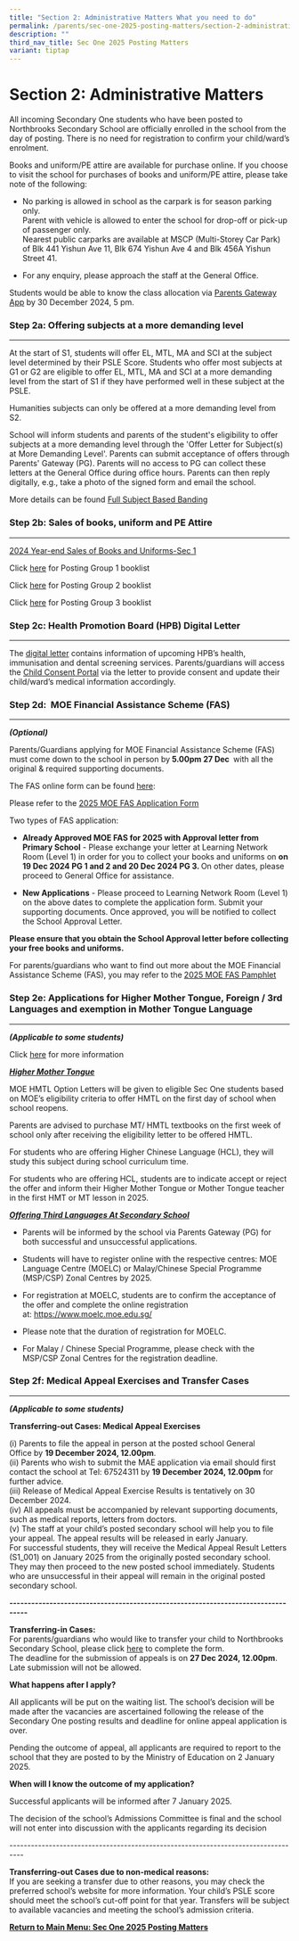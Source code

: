 ```yaml
---
title: "Section 2: Administrative Matters What you need to do"
permalink: /parents/sec-one-2025-posting-matters/section-2-administrative-matters/
description: ""
third_nav_title: Sec One 2025 Posting Matters
variant: tiptap
---
```

<h1>Section 2: Administrative Matters</h1>
<p>All incoming Secondary One students who have been posted to Northbrooks
Secondary School are officially enrolled in the school from the day of
posting. There is no need for registration to confirm your child/ward’s
enrolment.</p>
<p>Books and uniform/PE attire are available for purchase online. If you
choose to visit the school for purchases of books and uniform/PE attire,
please take note of the following:</p>
<ul data-tight="true" class="tight">
<li>
<p>No parking is allowed in school as the carpark is for season parking only.
<br>Parent with vehicle is allowed to enter the school for drop-off or pick-up
of passenger only.&nbsp;
<br>Nearest public carparks are available at MSCP (Multi-Storey Car Park)
of Blk 441 Yishun Ave 11, Blk 674 Yishun Ave 4 and Blk 456A Yishun Street
41.</p>
</li>
<li>
<p>For any enquiry, please approach the staff at the General Office.</p>
</li>
</ul>
<p>Students would be able to know the class allocation via&nbsp;<a href="https://pg.moe.edu.sg/" rel="noopener noreferrer nofollow" target="_blank">Parents Gateway App</a>&nbsp;by
30 December 2024, 5 pm.</p>
<p></p>
<h3>Step 2a: Offering subjects at a more demanding level</h3>
<hr>
<p>At the start of S1, students will offer EL, MTL, MA and SCI at the subject
level determined by their PSLE Score. Students who offer most subjects
at G1 or G2 are eligible to offer EL, MTL, MA and SCI at a more demanding
level from the start of S1 if they have performed well in these subject
at the PSLE.</p>
<p>Humanities subjects can only be offered at a more demanding level from
S2.</p>
<p>School will inform students and parents of the student's eligibility to
offer subjects at a more demanding level through the 'Offer Letter for
Subject(s) at More Demanding Level'. Parents can submit acceptance of offers
through Parents' Gateway (PG). Parents will no access to PG can collect
these letters at the General Office during office hours. Parents can then
reply digitally, e.g., take a photo of the signed form and email the school.</p>
<p>More details can be found <a href="/files/Full_SBB___Sec_1_2025.pdf" rel="noopener nofollow" target="_blank">Full Subject Based Banding</a>
</p>
<p></p>
<h3>Step 2b: Sales of books, uniform and PE Attire</h3>
<hr>
<p><a href="/files/BookList/2025/2024_Year_end_Sales_of_Books_and_Uniforms_Sec_1_New_Uniform.pdf" rel="noopener nofollow" target="_blank">2024 Year-end Sales of Books and Uniforms-Sec 1</a>
</p>
<p>Click <a href="/files/BookList/2025/NSS_Booklist_2025__Sec_1G1v2.pdf" rel="noopener noreferrer nofollow" target="_blank">here</a> for
Posting Group 1 booklist</p>
<p>Click <a href="/files/BookList/2025/NSS_Booklist_2025__Sec_1G2v2.pdf" rel="noopener nofollow" target="_blank">here</a> for
Posting Group 2 booklist</p>
<p>Click <a href="/files/BookList/2025/NSS_Booklist_2025__Sec_1G3v2.pdf" rel="noopener nofollow" target="_blank">here</a> for
Posting Group 3 booklist</p>
<h3>Step 2c: Health Promotion Board (HPB) Digital Letter</h3>
<hr>
<p>The <a href="/files/Sec 1 Posting Matters/2024_S1_Consent_Letter.pdf" rel="noopener noreferrer nofollow" target="_blank">digital letter</a>&nbsp;contains
information of upcoming HPB’s health, immunisation and dental screening
services. Parents/guardians will access the&nbsp;<a href="https://consent.hpb.gov.sg/" rel="noopener noreferrer nofollow" target="_blank">Child Consent Portal</a>&nbsp;via the
letter to provide consent and update their child/ward’s medical information
accordingly.</p>
<h3>Step 2d:&nbsp; MOE Financial Assistance Scheme (FAS)</h3>
<hr>
<p><strong><em>(Optional)</em></strong>&nbsp;</p>
<p>Parents/Guardians applying for MOE Financial Assistance Scheme (FAS) must
come down to the school in person by<strong> 5.00pm 27 Dec </strong>&nbsp;with
all the original &amp; required supporting documents.</p>
<p>The FAS online form can be found <a href="https://form.gov.sg/6666a548f71e023bcbe7c9b7" rel="noopener nofollow" target="_blank">here</a>:</p>
<p>Please refer to the <a href="/files/FAS/MOE_FAS_Application_Form_2025.pdf" rel="noopener nofollow" target="_blank">2025 MOE FAS Application Form</a>
</p>
<p>Two types of FAS application:</p>
<ul data-tight="true" class="tight">
<li>
<p><strong>Already Approved MOE FAS for 2025&nbsp;with Approval letter from Primary School</strong>&nbsp;-
Please exchange your letter at Learning Network Room (Level 1) in order
for you to collect your books and uniforms on <strong>on 19 Dec 2024 PG 1 and 2 and 20 Dec 2024 PG 3. </strong>On
other dates, please proceed to General Office for assistance.</p>
</li>
<li>
<p><strong>New Applications</strong>&nbsp;- Please proceed to Learning Network
Room (Level 1) on the above dates to complete the application form. Submit
your supporting documents. Once approved, you will be notified to collect
the School Approval Letter.</p>
</li>
</ul>
<p><strong>Please ensure that you obtain the School Approval letter before collecting your free books and uniforms.</strong>
</p>
<p>For parents/guardians who want to find out more about the MOE Financial
Assistance Scheme (FAS), you may refer to the<strong> </strong><a href="/files/FAS/Document_4a_MOE_FAS_pamphlet__EL_.pdf" rel="noopener nofollow" target="_blank">2025 MOE FAS Pamphlet</a>
</p>
<h3>Step 2e: Applications for Higher Mother Tongue, Foreign / 3rd Languages and exemption in Mother Tongue Language</h3>
<hr>
<p><strong><em>(Applicable to some students)</em></strong>&nbsp;</p>
<p>Click <a href="/files/Sec 1 Posting Matters/2023_MTL_SOPFAQ.pdf" rel="noopener noreferrer nofollow" target="_blank">here</a> for
more information</p>
<p><strong><em><u>Higher Mother Tongue</u></em></strong>
</p>
<p>MOE HMTL Option Letters will be given to eligible Sec One students based
on MOE’s eligibility criteria to offer HMTL on the first day of school
when school reopens.</p>
<p>Parents are advised to purchase MT/ HMTL textbooks on the first week of
school only after receiving the eligibility letter to be offered HMTL.</p>
<p>For students who are offering Higher Chinese Language (HCL), they will
study this subject during school curriculum time.</p>
<p>For students who are offering HCL, students are to indicate accept or
reject the offer and inform their Higher Mother Tongue or Mother Tongue
teacher in the first HMT or MT lesson in 2025.</p>
<p><strong><em><u>Offering Third Languages At Secondary School</u></em></strong>
</p>
<ul data-tight="true" class="tight">
<li>
<p>Parents will be informed by the school via Parents Gateway (PG) for both
successful and unsuccessful applications.</p>
</li>
<li>
<p>Students will have to register online with the respective centres: MOE
Language Centre (MOELC) or Malay/Chinese Special Programme (MSP/CSP) Zonal
Centres by 2025.</p>
</li>
<li>
<p>For registration at MOELC, students are to confirm the acceptance of the
offer and complete the online registration at:&nbsp;<a href="https://www.moelc.moe.edu.sg/" rel="noopener noreferrer nofollow" target="_blank">https://www.moelc.moe.edu.sg/</a>
</p>
</li>
<li>
<p>Please note that the duration of registration for MOELC.</p>
</li>
<li>
<p>For Malay / Chinese Special Programme, please check with the MSP/CSP Zonal
Centres for the registration deadline.</p>
</li>
</ul>
<h3>Step 2f: Medical Appeal Exercises and Transfer Cases</h3>
<hr>
<p><strong><em>(Applicable to some students)</em></strong>&nbsp;</p>
<p><strong>Transferring-out Cases: Medical Appeal Exercises</strong>
</p>
<p>(i)&nbsp;Parents to file the appeal in person at the posted school General
Office&nbsp;by&nbsp;<strong>19 December 2024, 12.00pm</strong>.
<br>(ii) Parents who wish to submit the MAE application via email should first
contact the school at Tel: 67524311 by&nbsp;<strong>19 December 2024, 12.00pm</strong>&nbsp;for
further advice.
<br>(iii) Release of Medical Appeal Exercise Results is tentatively on 30
December 2024.
<br>(iv) All appeals must be accompanied by relevant supporting documents,
such as medical reports, letters from doctors.
<br>(v) The staff at your child’s posted secondary school will help you to
file your appeal. The appeal results will be released in early January.
<br>For successful students, they will receive the Medical Appeal Result Letters
(S1_001) on January 2025 from the originally posted secondary school. They
may then proceed to the new posted school immediately. Students who are
unsuccessful in their appeal will remain in the original posted secondary
school.</p>
<p><strong>---------------------------------------------------------------------------------</strong>
</p>
<p><strong>Transferring-in Cases:</strong> 
<br>For parents/guardians who would like to transfer your child to Northbrooks
Secondary School, please click&nbsp;<a href="https://form.gov.sg/673c36ab0c13254932027e93" rel="noopener nofollow" target="_blank">here</a>&nbsp;to complete
the form.
<br>The deadline for the submission of appeals is on&nbsp;<strong>27 Dec 2024, 12.00pm</strong>.
Late submission will not be allowed.</p>
<p><strong>What happens after I apply?</strong>
</p>
<p>All applicants will be put on the waiting list. The school’s decision
will be made after the vacancies are ascertained following the release
of the Secondary One posting results and deadline for online appeal application
is over.&nbsp;</p>
<p>Pending the outcome of appeal, all applicants are required to report to
the school that they are posted to by the Ministry of Education on 2 January
2025.</p>
<p><strong>When will I know the outcome of my application?</strong>
</p>
<p>Successful applicants will be informed after 7 January 2025.</p>
<p>The decision of the school’s Admissions Committee is final and the school
will not enter into discussion with the applicants regarding its decision</p>
<p>----------------------------------------------------------------------------------</p>
<p><strong>Transferring-out Cases due to non-medical reasons:</strong>
<br>If you are seeking a transfer due to other reasons, you may check the
preferred school’s website for more information. Your child’s PSLE score
should meet the school’s cut-off point for that year. Transfers will be
subject to available vacancies and meeting the school’s admission criteria.</p>
<p><strong><a href="/parents/sec-one-2025-posting-matters/sec-one-2025-posting-matters/" rel="noopener noreferrer nofollow" target="_blank">Return to Main Menu: Sec One 2025 Posting Matters</a></strong>
</p>
